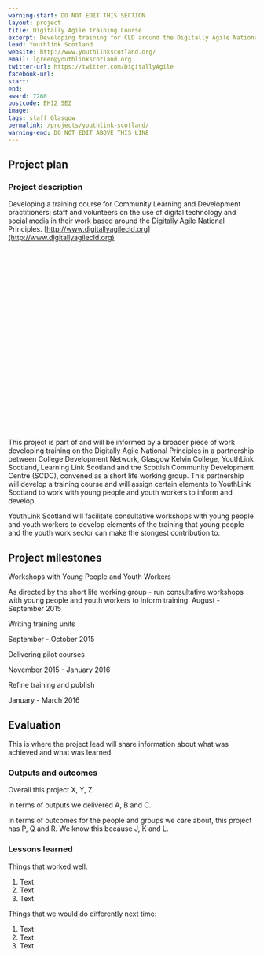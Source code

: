 ```yaml
---
warning-start: DO NOT EDIT THIS SECTION
layout: project
title: Digitally Agile Training Course
excerpt: Developing training for CLD around the Digitally Agile National Principles
lead: Youthlink Scotland
website: http://www.youthlinkscotland.org/
email: lgreen@youthlinkscotland.org
twitter-url: https://twitter.com/DigitallyAgile
facebook-url: 
start: 
end: 
award: 7260
postcode: EH12 5EZ
image:
tags: staff Glasgow 
permalink: /projects/youthlink-scotland/
warning-end: DO NOT EDIT ABOVE THIS LINE
---
```


## Project plan

### Project description

Developing a training course for Community Learning and Development practitioners; staff and volunteers on the use of digital technology and social media in their work based around the Digitally Agile National Principles. [http://www.digitallyagilecld.org](http://www.digitallyagilecld.org)
 
 <div data-configid="0/9984175" style="width:525px; height:371px;" class="issuuembed"></div><script type="text/javascript" src="//e.issuu.com/embed.js" async="true"></script>

This project is part of and will be informed by a broader piece of work developing training on the Digitally Agile National Principles in a partnership between College Development Network, Glasgow Kelvin College, YouthLink Scotland, Learning Link Scotland and the Scottish Community Development Centre (SCDC), convened as a short life working group. This partnership will develop a training course and will assign certain elements to YouthLink Scotland to work with young people and youth workers to inform and develop.

YouthLink Scotland will facilitate consultative workshops with young people and youth workers to develop elements of the training that young people and the youth work sector can make the stongest contribution to.


## Project milestones

Workshops with Young People and Youth Workers

As directed by the short life working group - run consultative workshops with young people and youth workers to inform training. August - September 2015

Writing training units

September - October 2015

Delivering pilot courses

November 2015 - January 2016

Refine training and publish 

January - March 2016


## Evaluation

This is where the project lead will share information about what was achieved and what was learned.

### Outputs and outcomes

Overall this project X, Y, Z.

In terms of outputs we delivered A, B and C.

In terms of outcomes for the people and groups we care about, this project has P, Q and R. We know this because J, K and L.

### Lessons learned

Things that worked well:

1. Text
2. Text
3. Text

Things that we would do differently next time:

1. Text
2. Text
3. Text
